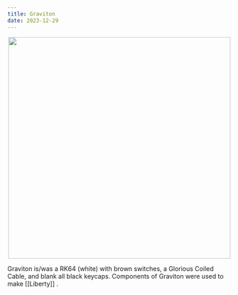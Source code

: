 ```yaml
---
title: Graviton
date: 2023-12-29
---
```

<p align="center">
  <img src="https://rithikasilva.ca/b.log-/Images-and-Assets/Graviton.jpg" width="500px"/>
</p>
Graviton is/was a RK64 (white) with brown switches, a Glorious Coiled Cable, and blank all black keycaps. Components of Graviton were used to make [[Liberty]] .

